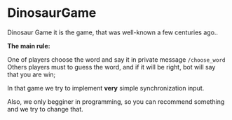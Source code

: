 # DinosaurGame

Dinosaur Game it is the game, that was well-known a few centuries ago..

<b>The main rule:</b>

One of players choose the word and say it in private message ``` /choose_word ```
Others players must to guess the word, and if it will be right, bot will say that you are win;


In that game we try to implement <b>very</b> simple synchronization input.

Also, we only begginer in programming, so you can recommend something and we try to change that.

